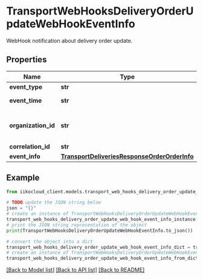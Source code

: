 # TransportWebHooksDeliveryOrderUpdateWebHookEventInfo

WebHook notification about delivery order update.

## Properties

Name | Type | Description | Notes
------------ | ------------- | ------------- | -------------
**event_type** | **str** | Event type. | [optional] 
**event_time** | **str** | Event date and time (UTC). | [optional] 
**organization_id** | **str** | Organization ID.                Can be obtained by &#x60;/api/1/organizations&#x60; operation. | [optional] 
**correlation_id** | **str** | Operation ID. | [optional] 
**event_info** | [**TransportDeliveriesResponseOrderOrderInfo**](TransportDeliveriesResponseOrderOrderInfo.md) | Event details. | [optional] 

## Example

```python
from iikocloud_client.models.transport_web_hooks_delivery_order_update_web_hook_event_info import TransportWebHooksDeliveryOrderUpdateWebHookEventInfo

# TODO update the JSON string below
json = "{}"
# create an instance of TransportWebHooksDeliveryOrderUpdateWebHookEventInfo from a JSON string
transport_web_hooks_delivery_order_update_web_hook_event_info_instance = TransportWebHooksDeliveryOrderUpdateWebHookEventInfo.from_json(json)
# print the JSON string representation of the object
print(TransportWebHooksDeliveryOrderUpdateWebHookEventInfo.to_json())

# convert the object into a dict
transport_web_hooks_delivery_order_update_web_hook_event_info_dict = transport_web_hooks_delivery_order_update_web_hook_event_info_instance.to_dict()
# create an instance of TransportWebHooksDeliveryOrderUpdateWebHookEventInfo from a dict
transport_web_hooks_delivery_order_update_web_hook_event_info_from_dict = TransportWebHooksDeliveryOrderUpdateWebHookEventInfo.from_dict(transport_web_hooks_delivery_order_update_web_hook_event_info_dict)
```
[[Back to Model list]](../README.md#documentation-for-models) [[Back to API list]](../README.md#documentation-for-api-endpoints) [[Back to README]](../README.md)


